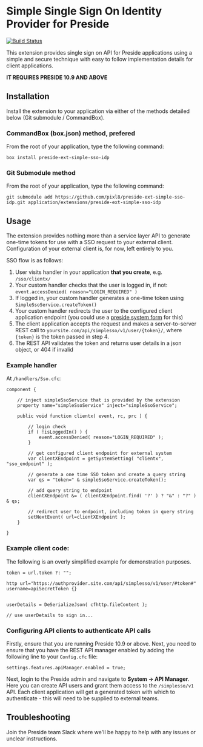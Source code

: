 # Simple Single Sign On Identity Provider for Preside

[![Build Status](https://travis-ci.org/pixl8/preside-ext-simple-sso-idp.svg?branch=stable "Stable")](https://travis-ci.org/pixl8/preside-ext-simple-sso-idp)

This extension provides single sign on API for Preside applications using a simple and secure technique with easy to follow implementation details for client applications.

**IT REQUIRES PRESIDE 10.9 AND ABOVE**

## Installation

Install the extension to your application via either of the methods detailed below (Git submodule / CommandBox).

### CommandBox (box.json) method, prefered

From the root of your application, type the following command:

    box install preside-ext-simple-sso-idp

### Git Submodule method

From the root of your application, type the following command:

    git submodule add https://github.com/pixl8/preside-ext-simple-sso-idp.git application/extensions/preside-ext-simple-sso-idp

## Usage

The extension provides nothing more than a service layer API to generate one-time tokens for use with a SSO request to your external client. Configuration of your external client is, for now, left entirely to you.

SSO flow is as follows:

1. User visits handler in your application **that you create**, e.g. `/sso/clientx/`
2. Your custom handler checks that the user is logged in, if not: `event.accessDenied( reason="LOGIN_REQUIRED" )`
3. If logged in, your custom handler generates a one-time token using `SimpleSsoService.createToken()`
4. Your custom handler redirects the user to the configured client application endpoint (you could use a [preside system form](https://docs.presidecms.com/devguides/editablesystemsettings.html) for this)
5. The client application accepts the request and makes a server-to-server REST call to `yoursite.com/api/simplesso/v1/user/{token}/`, where `{token}` is the token passed in step 4.
6. The REST API validates the token and returns user details in a json object, or 404 if invalid

### Example handler

At `/handlers/Sso.cfc`:

```
component {

	// inject simpleSsoService that is provided by the extension
	property name="simpleSsoService" inject="simpleSsoService";

	public void function clientx( event, rc, prc ) {

		// login check
		if ( !isLoggedIn() ) {
			event.accessDenied( reason="LOGIN_REQUIRED" );
		}

		// get configured client endpoint for external system
		var clientXEndpoint = getSystemSetting( "clientx", "sso_endpoint" );

		// generate a one time SSO token and create a query string
		var qs = "token=" & simpleSsoService.createToken();

		// add query string to endpoint
		clientXEndpoint &= ( clientXEndpoint.find( '?' ) ? "&" : "?" ) & qs;

		// redirect user to endpoint, including token in query string
		setNextEvent( url=clientXEndpoint );
	}

}
```

### Example client code:

The following is an overly simplified example for demonstration purposes.

```
token = url.token ?: "";

http url="https://authprovider.site.com/api/simplesso/v1/user/#token#" username=apiSecretToken {}


userDetails = DeSerializeJson( cfhttp.fileContent );

// use userDetails to sign in...
```

### Configuring API clients to authenticate API calls

Firstly, ensure that you are running Preside 10.9 or above. Next, you need to ensure that you have the REST API manager enabled by adding the following line to your `Config.cfc` file:

```
settings.features.apiManager.enabled = true;
```

Next, login to the Preside admin and navigate to **System -> API Manager**. Here you can create API users and grant them access to the `/simplesso/v1` API. Each client application will get a generated token with which to authenticate - this will need to be supplied to external teams.

## Troubleshooting

Join the Preside team Slack where we'll be happy to help with any issues or unclear instructions.
